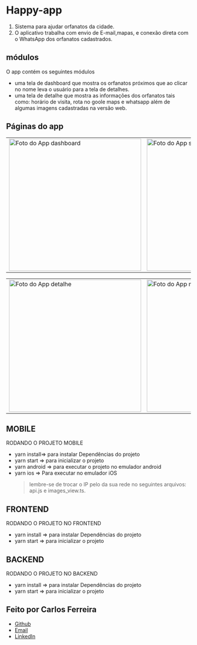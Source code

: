 # Happy-app

1. Sistema para ajudar orfanatos da cidade.
2. O aplicativo trabalha com envio de E-mail,mapas, e conexão direta com o WhatsApp dos orfanatos cadastrados.

## módulos

O app contém os seguintes módulos

- uma tela de dashboard que mostra os orfanatos próximos que ao clicar no nome leva o usuário para a tela de detalhes.
- uma tela de detalhe que mostra as informações dos orfanatos tais como: horário de visita, rota no goole maps e whatsapp além de algumas imagens cadastradas na versão web.

## Páginas do app

<table>
  <tr>
<td><img src="https://github.com/CarlosSTS/nlw3/blob/master/assets/dashboard.png" alt="Foto do App dashboard" width="360" /></td>
<td><img src="https://github.com/CarlosSTS/nlw3/blob/master/assets/selected.png" alt="Foto do App seleçãoDoOrfanato" width="360" /></td>
<td><img src="https://github.com/CarlosSTS/nlw3/blob/master/assets/photoDetail.png" alt="Foto do App detalhe da foto" width="360" /></td>
</tr>
</table>

<table>
  <tr>
<td><img src="https://github.com/CarlosSTS/nlw3/blob/master/assets/detail.png" alt="Foto do App detalhe" width="360" /></td>
<td><img src="https://github.com/CarlosSTS/nlw3/blob/master/assets/maps.jpg" alt="Foto do App mapa" width="360" /></td>
</tr>
</table>

## MOBILE

RODANDO O PROJETO MOBILE

- yarn install=> para instalar Dependências do projeto
- yarn start => para inicializar o projeto
- yarn android => para executar o projeto no emulador android
- yarn ios => Para executar no emulador iOS
  > lembre-se de trocar o IP pelo da sua rede no seguintes arquivos: api.js e images_view.ts.

## FRONTEND

RODANDO O PROJETO NO FRONTEND

- yarn install => para instalar Dependências do projeto
- yarn start => para inicializar o projeto

## BACKEND

RODANDO O PROJETO NO BACKEND

- yarn install => para instalar Dependências do projeto
- yarn start => para inicializar o projeto

## Feito por Carlos Ferreira

- [Github](https://www.github.com/CarlosSTS)
- [Email](mailto://carlossts826@gmail.com)
- [LinkedIn](https://www.linkedin.com/in/carlos-ferreira-4b2ba219a/)
